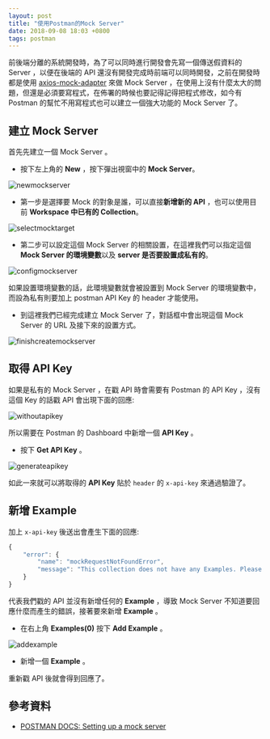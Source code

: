 ```yaml
---
layout: post
title: "使用Postman的Mock Server"
date: 2018-09-08 18:03 +0800
tags: postman
---
```


前後端分離的系統開發時，為了可以同時進行開發會先寫一個傳送假資料的 Server ，以便在後端的 API 還沒有開發完成時前端可以同時開發，之前在開發時都是使用 [axios-mock-adapter](https://github.com/ctimmerm/axios-mock-adapter) 來做 Mock Server ，在使用上沒有什麼太大的問題，但還是必須要寫程式，在佈署的時候也要記得記得把程式修改，如今有 Postman 的幫忙不用寫程式也可以建立一個強大功能的 Mock Server 了。

<!-- more -->

## 建立 Mock Server

首先先建立一個 Mock Server 。

* 按下左上角的 **New** ，按下彈出視窗中的 **Mock Server**。

![newmockserver](newmockserver.PNG)

* 第一步是選擇要 Mock 的對象是誰，可以直接**新增新的 API** ，也可以使用目前 **Workspace 中已有的 Collection**。

![selectmocktarget](selectmocktarget.PNG)

* 第二步可以設定這個 Mock Server 的相關設置，在這裡我們可以指定這個 **Mock Server 的環境變數**以及 **server 是否要設置成私有的**。

![configmockserver](configmockserver.PNG)

如果設置環境變數的話，此環境變數就會被設置到 Mock Server 的環境變數中，而設為私有則要加上 postman API Key 的 header 才能使用。

* 到這裡我們已經完成建立 Mock Server 了，對話框中會出現這個 Mock Server 的 URL 及接下來的設置方式。

![finishcreatemockserver](finishcreatemockserver.PNG)

## 取得 API Key

如果是私有的 Mock Server ，在戳 API 時會需要有 Postman 的 API Key ，沒有這個 Key 的話戳 API 會出現下面的回應:

![withoutapikey](withoutapikey.PNG)

所以需要在 Postman 的 Dashboard 中新增一個 **API Key** 。

* 按下 **Get API Key** 。

![generateapikey](generateapikey.PNG)

如此一來就可以將取得的 **API Key** 貼於 `header` 的 `x-api-key` 來通過驗證了。

## 新增 Example

加上 `x-api-key` 後送出會產生下面的回應:

```js
{
    "error": {
        "name": "mockRequestNotFoundError",
        "message": "This collection does not have any Examples. Please add examples to the requests in this collection to enable mocking."
    }
}
```

代表我們戳的 API 並沒有新增任何的 **Example** ，導致 Mock Server 不知道要回應什麼而產生的錯誤，接著要來新增 **Example** 。

* 在右上角 **Examples(0)** 按下 **Add Example** 。

![addexample](addexample.PNG)

* 新增一個 **Example** 。

重新戳 API 後就會得到回應了。

## 參考資料

* [POSTMAN DOCS: Setting up a mock server](https://www.getpostman.com/docs/v6/postman/mock_servers/setting_up_mock)
